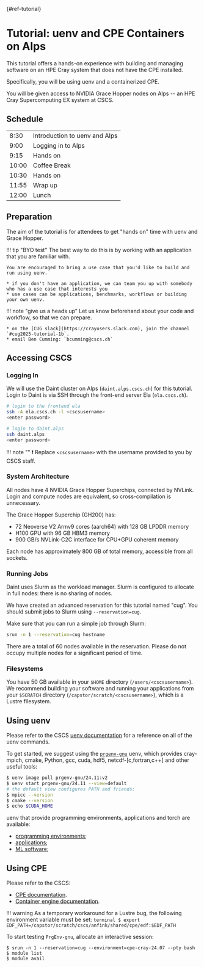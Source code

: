 [](){#ref-tutorial}
# Tutorial: uenv and CPE Containers on Alps

This tutorial offers a hands-on experience with building and managing software on an HPE Cray system that does not have the CPE installed.

Specifically, you will be using uenv and a containerized CPE.

You will be given access to NVIDIA Grace Hopper nodes on Alps -- an HPE Cray Supercomputing EX system at CSCS.

## Schedule

| | |
|---|---|
| 8:30  | Introduction to uenv and Alps |
| 9:00  | Logging in to Alps            |
| 9:15  | Hands on      |
| 10:00 | Coffee Break  |
| 10:30 | Hands on      |
| 11:55 | Wrap up       |
| 12:00 | Lunch         |


## Preparation

The aim of the tutorial is for attendees to get "hands on" time with uenv and Grace Hopper.

!!! tip "BYO test"
    The best way to do this is by working with an application that you are familiar with.

    You are encouraged to bring a use case that you'd like to build and run using uenv.

    * if you don't have an application, we can team you up with somebody who has a use case that interests you
    * use cases can be applications, benchmarks, workflows or building your own uenv.

!!! note "give us a heads up"
    Let us know beforehand about your code and workflow, so that we can prepare.

    * on the [CUG slack](https://crayusers.slack.com), join the channel `#cug2025-tutorial-1b`.
    * email Ben Cumming: `bcumming@cscs.ch`

## Accessing CSCS

### Logging In

We will use the Daint cluster on Alps (`daint.alps.cscs.ch`) for this tutorial. Login to Daint is via SSH through the front-end server Ela (`ela.cscs.ch`). 

```bash
# login to the frontend ela
ssh -A ela.cscs.ch -l <cscsusername>
<enter password>

# login to daint.alps
ssh daint.alps
<enter password>
```

!!! note ""
    :exclamation: Replace `<cscsusername>` with the username provided to you by CSCS staff.

### System Architecture

All nodes have 4 NVIDIA Grace Hopper Superchips, connected by NVLink. Login and compute nodes are equivalent, so cross-compilation is unnecessary. 

The Grace Hopper Superchip (GH200) has: 

- 72 Neoverse V2 Armv9 cores (aarch64) with 128 GB LPDDR memory
- H100 GPU with 96 GB HBM3 memory
- 900 GB/s NVLink-C2C interface for CPU+GPU coherent memory  

Each node has approximately 800 GB of total memory, accessible from all sockets. 

### Running Jobs

Daint uses Slurm as the workload manager. Slurm is configured to allocate in full nodes: there is no sharing of nodes. 

We have created an advanced reservation for this tutorial named "cug". You should submit jobs to Slurm using `--reservation=cug`. 

Make sure that you can run a simple job through Slurm: 

```bash
srun -n 1 --reservation=cug hostname
```

There are a total of 60 nodes available in the reservation. Please do not occupy multiple nodes for a significant period of time.  

### Filesystems

You have 50 GB available in your `$HOME` directory (`/users/<cscsusername>`).
We recommend building your software and running your applications from your `$SCRATCH` directory (`/capstor/scratch/<cscsusername>`), which is a Lustre filesystem.

## Using uenv

Please refer to the CSCS [uenv documentation](https://eth-cscs.github.io/cscs-docs/software/uenv/) for a reference on all of the uenv commands.

To get started, we suggest using the [`prgenv-gnu`](https://eth-cscs.github.io/cscs-docs/software/prgenv/prgenv-gnu/#prgenv-gnu) uenv, which provides cray-mpich, cmake, Python, gcc, cuda, hdf5, netcdf-[c,fortran,c++] and other useful tools:

```bash
$ uenv image pull prgenv-gnu/24.11:v2
$ uenv start prgenv-gnu/24.11 --view=default
# the default view configures PATH and friends:
$ mpicc --version
$ cmake --version
$ echo $CUDA_HOME
```

uenv that provide programming environments, applications and torch are available:

* [programming environments](https://eth-cscs.github.io/cscs-docs/software/prgenv);
* [applications](https://eth-cscs.github.io/cscs-docs/software/sciapps/);
* [ML software](https://eth-cscs.github.io/cscs-docs/software/ml/);

## Using CPE

Please refer to the CSCS:
* [CPE documentation](https://eth-cscs.github.io/cscs-docs/software/prgenv/cpe).
* [Container engine documentation](https://eth-cscs.github.io/cscs-docs/software/container-engine).

!!! warning
    As a temporary workaround for a Lustre bug, the following environment variable must be set:
    ```terminal
    $ export EDF_PATH=/capstor/scratch/cscs/anfink/shared/cpe/edf:$EDF_PATH
    ```

To start testing `PrgEnv-gnu`, allocate an interactive session:
```console
$ srun -n 1 --reservation=cug --environment=cpe-cray-24.07 --pty bash
$ module list
$ module avail
```
